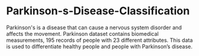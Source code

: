 # Parkinson-s-Disease-Classification

Parkinson's is a disease that can cause a nervous system disorder and affects the movement. Parkinson dataset contains biomedical measurements, 195 records of people with 23 different attributes. This data is used to differentiate healthy people and people with Parkinson’s disease.

